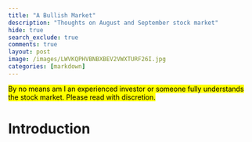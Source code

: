 ```yaml
---
title: "A Bullish Market"
description: "Thoughts on August and September stock market"
hide: true
search_exclude: true
comments: true
layout: post
image: /images/LWVKQPHVBNBXBEV2VWXTURF26I.jpg
categories: [markdown]
---
```


<mark>By no means am I an experienced investor or someone fully understands the stock market. Please read with discretion.</mark>

# Introduction
